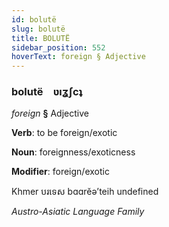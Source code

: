 ```yaml
---
id: bolutë
slug: bolutë
title: BOLUTË
sidebar_position: 552
hoverText: foreign § Adjective
---
```


### bolutë&emsp;<span kind="abugida">ʋıʓʃcʇ</span>

*foreign* **§** Adjective

**Verb**: to be foreign/exotic

**Noun**: foreignness/exoticness

**Modifier**: foreign/exotic

Khmer បរទេស bɑɑrĕəʼteih undefined

*Austro-Asiatic Language Family*